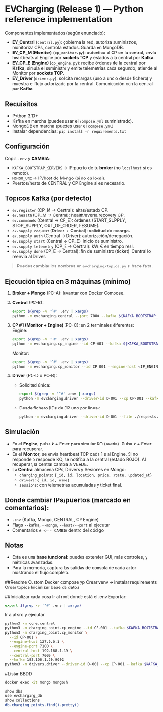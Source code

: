 # EVCharging (Release 1) — Python reference implementation

Componentes implementados (según enunciado):
- **EV_Central** (`central.py`): gobierna la red, autoriza suministros, monitoriza CPs, controla estados. Guarda en MongoDB.
- **EV_CP_M (Monitor)** (`cp_monitor.py`): autentica el CP en la central, envía heartbeats al Engine por **sockets TCP** y estados a la central por **Kafka**.
- **EV_CP_E (Engine)** (`cp_engine.py`): recibe órdenes de la central por **Kafka**, simula el suministro y emite telemetrías cada segundo; atiende al Monitor por **sockets TCP**.
- **EV_Driver** (`driver.py`): solicita recargas (uno a uno o desde fichero) y muestra el flujo autorizado por la central. Comunicación con la central por **Kafka**.

## Requisitos
- Python 3.10+
- Kafka en marcha (puedes usar el `compose.yml` suministrado).
- MongoDB en marcha (puedes usar el `compose.yml`).
- Instalar dependencias: `pip install -r requirements.txt`

## Configuración
Copia `.env` y **CAMBIA**:
- `KAFKA_BOOTSTRAP_SERVERS` → IP:puerto de tu **broker** (no `localhost` si es remoto).
- `MONGO_URI` → IP/host de Mongo (si no es local).
- Puertos/hosts de CENTRAL y CP Engine si es necesario.

## Tópicos Kafka (por defecto)
- `ev.register` (CP_M → Central): altas/estado CP.
- `ev.health` (CP_M → Central): health/avería/recovery CP.
- `ev.commands` (Central → CP_E): órdenes (START_SUPPLY, STOP_SUPPLY, OUT_OF_ORDER, RESUME).
- `ev.supply.request` (Driver → Central): solicitud de recarga.
- `ev.supply.auth` (Central → Driver): autorización/denegación.
- `ev.supply.start` (Central → CP_E): inicio de suministro.
- `ev.supply.telemetry` (CP_E → Central): kW, € en tiempo real.
- `ev.supply.done` (CP_E → Central): fin de suministro (ticket). Central lo reenvía al Driver.

> Puedes cambiar los nombres en `evcharging/topics.py` si hace falta.

## Ejecución típica en **3 máquinas** (mínimo)
1. **Broker + Mongo** (PC-A): levantar con Docker Compose.
2. **Central** (PC-B):  
   ```bash
   export $(grep -v '^#' .env | xargs)
   python -m evcharging.central --port 7000 --kafka ${KAFKA_BOOTSTRAP_SERVERS} --mongo ${MONGO_URI}
   ```
3. **CP #1 (Monitor + Engine)** (PC-C): en 2 terminales diferentes:  
   Engine:  
   ```bash
   export $(grep -v '^#' .env | xargs)
   python -m evcharging.cp_engine --id CP-001 --kafka ${KAFKA_BOOTSTRAP_SERVERS} --host 0.0.0.0 --port 7100
   ```
   Monitor:  
   ```bash
   export $(grep -v '^#' .env | xargs)
   python -m evcharging.cp_monitor --id CP-001 --engine-host <IP_ENGINE> --engine-port 7100 --central-host <IP_CENTRAL> --central-port 7000 --kafka ${KAFKA_BOOTSTRAP_SERVERS}
   ```

4. **Driver** (PC-D o PC-B):  
   - Solicitud única:  
     ```bash
     export $(grep -v '^#' .env | xargs)
     python -m evcharging.driver --driver-id D-001 --cp CP-001 --kafka ${KAFKA_BOOTSTRAP_SERVERS}
     ```
   - Desde fichero (IDs de CP uno por línea):  
     ```bash
     python -m evcharging.driver --driver-id D-001 --file ./requests.txt --kafka ${KAFKA_BOOTSTRAP_SERVERS}
     ```

## Simulación
- En el **Engine**, pulsa **`k`** + Enter para simular KO (avería). Pulsa **`r`** + Enter para recuperar.
- En el **Monitor**, se envía heartbeat TCP cada 1 s al Engine. Si no responde o responde KO, se notifica a la central (estado ROJO). Al recuperar, la central cambia a VERDE.
- La **Central** almacena CPs, Drivers y Sesiones en Mongo:
  - `charging_points`: `{_id, id, location, price, state, updated_at}`
  - `drivers`: `{_id, id, name}`
  - `sessions`: con telemetrías acumuladas y ticket final.

## Dónde cambiar IPs/puertos **(marcado en comentarios)**:
- `.env` (Kafka, Mongo, CENTRAL, CP Engine)
- Flags `--kafka`, `--mongo`, `--host/--port` al ejecutar
- Comentarios `# <--- CAMBIA` dentro del código

## Notas
- Esta es una **base funcional**: puedes extender GUI, más controles, y métricas avanzadas.
- Para la memoria, captura las salidas de consola de cada actor mostrando el flujo completo.





##Readme Custom
Docker compose yp
Crear venv -> instalar requirements
Crear topics
Inicializar base de datos

##Inicializar cada cosa
Ir al root donde está el .env
Exportar: 
```bash
export $(grep -v '^#' .env | xargs)
```

Ir a al src y ejecutar 
```bash
python3 -m core.central
python3 -m charging_point.cp_engine --id CP-001 --kafka $KAFKA_BOOTSTRAP_SERVERS
python3 -m charging_point.cp_monitor \
  --id CP-001 \
  --engine-host 127.0.0.1 \
  --engine-port 7100 \
  --central-host 192.168.1.39 \
  --central-port 7000 \
  --kafka 192.168.1.39:9092
python3 -m drivers.driver --driver-id D-001 --cp CP-001 --kafka $KAFKA_BOOTSTRAP_SERVERS
```

#Listar BBDD
```bash
docker exec -it mongo mongosh
```
```bash
show dbs
use evcharging_db
show collections
db.charging_points.find().pretty()
```

